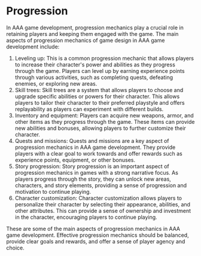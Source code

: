 # Progression 

In AAA game development, progression mechanics play a crucial role in retaining players and keeping them engaged with the game. The main aspects of progression mechanics of game design in AAA game development include:

1. Leveling up: This is a common progression mechanic that allows players to increase their character's power and abilities as they progress through the game. Players can level up by earning experience points through various activities, such as completing quests, defeating enemies, or exploring new areas.
2. Skill trees: Skill trees are a system that allows players to choose and upgrade specific abilities or powers for their character. This allows players to tailor their character to their preferred playstyle and offers replayability as players can experiment with different builds.
3. Inventory and equipment: Players can acquire new weapons, armor, and other items as they progress through the game. These items can provide new abilities and bonuses, allowing players to further customize their character.
4. Quests and missions: Quests and missions are a key aspect of progression mechanics in AAA game development. They provide players with a clear goal to work towards and offer rewards such as experience points, equipment, or other bonuses.
5. Story progression: Story progression is an important aspect of progression mechanics in games with a strong narrative focus. As players progress through the story, they can unlock new areas, characters, and story elements, providing a sense of progression and motivation to continue playing.
6. Character customization: Character customization allows players to personalize their character by selecting their appearance, abilities, and other attributes. This can provide a sense of ownership and investment in the character, encouraging players to continue playing.

These are some of the main aspects of progression mechanics in AAA game development. Effective progression mechanics should be balanced, provide clear goals and rewards, and offer a sense of player agency and choice.

